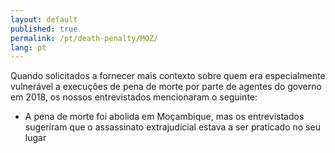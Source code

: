 ```yaml
---
layout: default
published: true
permalink: /pt/death-penalty/MOZ/
lang: pt
---
```


Quando solicitados a fornecer mais contexto sobre quem era especialmente vulnerável a execuções de pena de morte por parte de agentes do governo em 2018, os nossos entrevistados mencionaram o seguinte:
-	A pena de morte foi abolida em Moçambique, mas os entrevistados sugeriram que o assassinato extrajudicial estava a ser praticado no seu lugar
